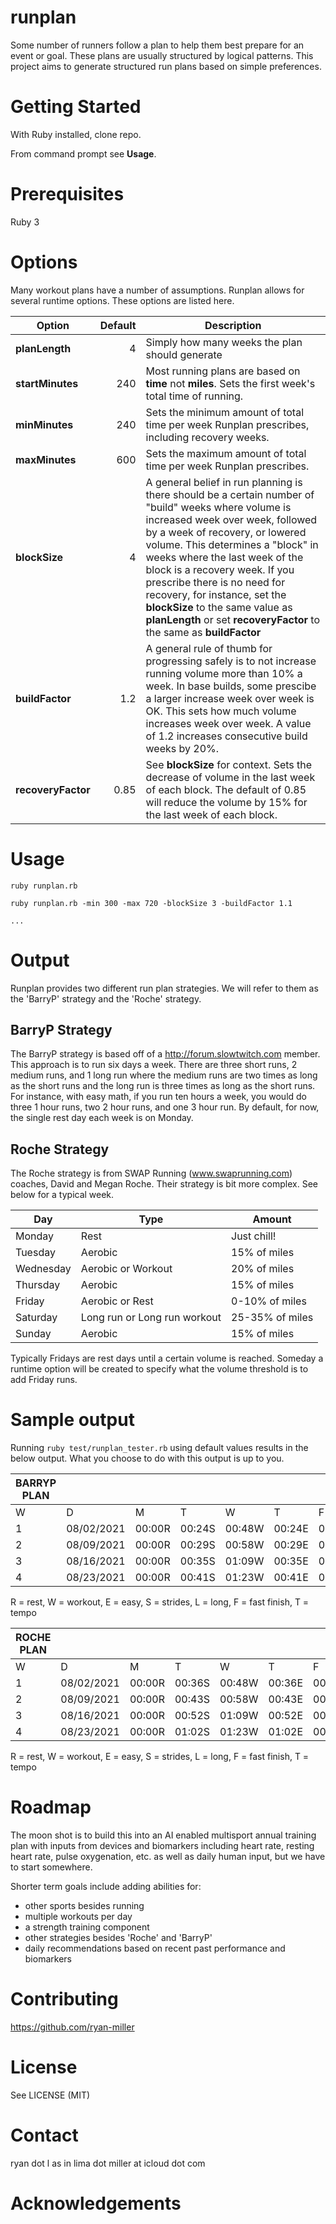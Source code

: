 # runplan
Some number of runners follow a plan to help them best prepare for an event or goal. These plans are usually structured by logical patterns. This project aims to generate structured run plans based on simple preferences.

# Getting Started
With Ruby installed, clone repo. 

From command prompt see **Usage**.

# Prerequisites
Ruby 3

# Options
Many workout plans have a number of assumptions. Runplan allows for several runtime options. These options are listed here.

|Option|Default|Description|
|------|------:|-----------|
|**planLength**|4|Simply how many weeks the plan should generate|
|**startMinutes**|240|Most running plans are based on **time** not **miles**. Sets the first week's total time of running.|
|**minMinutes**|240|Sets the minimum amount of total time per week Runplan prescribes, including recovery weeks.|
|**maxMinutes**|600|Sets the maximum amount of total time per week Runplan prescribes.|
|**blockSize**|4|A general belief in run planning is there should be a certain number of "build" weeks where volume is increased week over week, followed by a week of recovery, or lowered volume. This determines a "block" in weeks where the last week of the block is a recovery week. If you prescribe there is no need for recovery, for instance, set the **blockSize** to the same value as **planLength** or set **recoveryFactor** to the same as **buildFactor**|
|**buildFactor**|1.2|A general rule of thumb for progressing safely is to not increase running volume more than 10% a week. In base builds, some prescibe a larger increase week over week is OK. This sets how much volume increases week over week. A value of 1.2 increases consecutive build weeks by 20%.|
|**recoveryFactor**|0.85|See **blockSize** for context. Sets the decrease of volume in the last week of each block. The default of 0.85 will reduce the volume by 15% for the last week of each block.|

# Usage
```ruby runplan.rb```

```ruby runplan.rb -min 300 -max 720 -blockSize 3 -buildFactor 1.1```

```...```

# Output
Runplan provides two different run plan strategies. We will refer to them as the 'BarryP' strategy and the 'Roche' strategy.

## BarryP Strategy
The BarryP strategy is based off of a http://forum.slowtwitch.com member. This approach is to run six days a week. There are three short runs, 2 medium runs, and 1 long run where the medium runs are two times as long as the short runs and the long run is three times as long as the short runs. For instance, with easy math, if you run ten hours a week, you would do three 1 hour runs, two 2 hour runs, and one 3 hour run. By default, for now, the single rest day each week is on Monday.

## Roche Strategy
The Roche strategy is from SWAP Running (www.swaprunning.com) coaches, David and Megan Roche. Their strategy is bit more complex. See below for a typical week.

|Day|Type|Amount|
|---|---|---|
|Monday|Rest|Just chill!|
|Tuesday|Aerobic|15% of miles|
|Wednesday|Aerobic or Workout|20% of miles|
|Thursday|Aerobic|15% of miles|
|Friday|Aerobic or Rest|0-10% of miles|
|Saturday|Long run or Long run workout|25-35% of miles|
|Sunday|Aerobic|15% of miles|

Typically Fridays are rest days until a certain volume is reached. Someday a runtime option will be created to specify what the volume threshold is to add Friday runs.

# Sample output
Running `ruby test/runplan_tester.rb` using default values results in the below output. What you choose to do with this output is up to you.

|BARRYP PLAN||||||||||
|---|---|---|---|---|---|---|---|---|---|
|W|       D|      M|       T|       W|       T|       F|       S|       S|       T|
|1|08/02/2021|00:00R|00:24S|00:48W|00:24E|00:48T|00:24E|01:12L|04:00|
|2|08/09/2021|00:00R|00:29S|00:58W|00:29E|00:58T|00:29E|01:26L|04:49|
|3|08/16/2021|00:00R|00:35S|01:09W|00:35E|01:09T|00:35E|01:44L|05:47|
|4|08/23/2021|00:00R|00:41S|01:23W|00:41E|01:23T|00:41E|02:04L|06:53|

R = rest,
W = workout,
E = easy,
S = strides,
L = long,
F = fast finish,
T = tempo


|ROCHE PLAN||||||||||
|---|---|---|---|---|---|---|---|---|---|
|W|       D|      M|       T|       W|       T|       F|       S|       S|       T|
|1|08/02/2021|00:00R|00:36S|00:48W|00:36E|00:00R|01:24L|00:36E|04:00|
|2|08/09/2021|00:00R|00:43S|00:58W|00:43E|00:00R|01:41L|00:43E|04:48|
|3|08/16/2021|00:00R|00:52S|01:09W|00:52E|00:00R|02:01L|00:52E|05:46|
|4|08/23/2021|00:00R|01:02S|01:23W|01:02E|00:00R|02:25L|01:02E|06:54|

R = rest,
W = workout,
E = easy,
S = strides,
L = long,
F = fast finish,
T = tempo

# Roadmap
The moon shot is to build this into an AI enabled multisport annual training plan with inputs from devices and biomarkers including heart rate, resting heart rate, pulse oxygenation, etc. as well as daily human input, but we have to start somewhere.

Shorter term goals include adding abilities for:
* other sports besides running
* multiple workouts per day
* a strength training component
* other strategies besides 'Roche' and 'BarryP'
* daily recommendations based on recent past performance and biomarkers

# Contributing
https://github.com/ryan-miller

# License
See LICENSE (MIT)

# Contact
ryan dot l as in lima dot miller at icloud dot com

# Acknowledgements